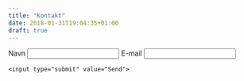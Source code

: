 ```yaml
---
title: "Kontakt"
date: 2018-01-31T19:04:35+01:00
draft: true
---
```


<form action="https://formspree.io/mickey_exaudi@hotmail.com"
      method="POST">
      <label>Navn</label>
    <input type="text" name="name">
    <label>E-mail</label>
    <input type="email" name="_replyto">
    
    <input type="submit" value="Send">
</form>
